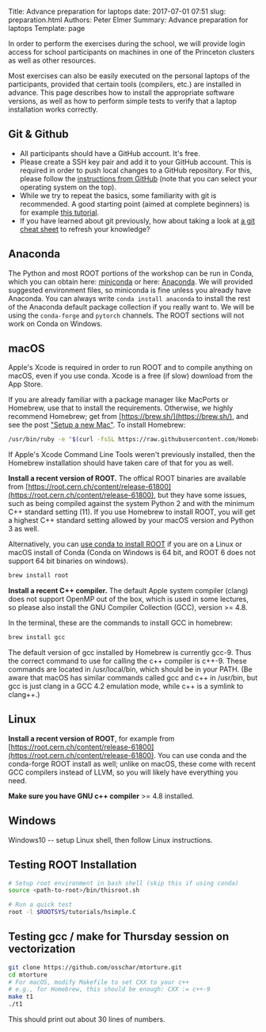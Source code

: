 Title: Advance preparation for laptops
date: 2017-07-01 07:51
slug: preparation.html
Authors: Peter Elmer
Summary: Advance preparation for laptops
Template: page

In order to perform the exercises during the school, we will provide 
login access for school participants on machines in one of the Princeton 
clusters as well as other resources.

Most exercises can also be easily executed on the personal laptops of
the participants, provided that certain tools (compilers, etc.) are 
installed in advance. This page describes how to install the appropriate
software versions, as well as how to perform simple tests to verify that a
laptop installation works correctly.

## Git & Github

* All participants should have a GitHub account. It's free.
* Please create a SSH key pair and add it to your GitHub account. This is required
  in order to push local changes to a GitHub repository.
  For this, please follow the [instructions from GitHub](https://docs.github.com/en/authentication/connecting-to-github-with-ssh/about-ssh)
  (note that you can select your operating system on the top).
* While we try to repeat the basics, some familiarity with git is recommended.
  A good starting point (aimed at complete beginners) is for example [this tutorial](https://swcarpentry.github.io/git-novice/).
* If you have learned about git previously,
  how about taking a look at [a git cheat sheet](https://about.gitlab.com/images/press/git-cheat-sheet.pdf) to refresh your knowledge?

## Anaconda

The Python and most ROOT portions of the workshop can be run in Conda, which you can obtain here: [miniconda](https://docs.conda.io/en/latest/miniconda.html) or here: [Anaconda](https://www.anaconda.com/distribution/#download-section). We will provided suggested environment files, so miniconda is fine unless you already have Anaconda. You can always write `conda install anaconda` to install the rest of the Anaconda default package collection if you really want to. We will be using the `conda-forge` and `pytorch` channels. The ROOT sections will not work on Conda on Windows.

## macOS

Apple's Xcode is required in order to run ROOT and to compile anything on macOS, even if you use conda.
Xcode is a free (if slow) download from the App Store.

If you are already familiar with a package manager like MacPorts or Homebrew,
use that to install the requirements. Otherwise, we highly recommend Homebrew;
get from [https://brew.sh/](https://brew.sh/), and see the post ["Setup a new Mac"](https://iscinumpy.gitlab.io/post/setup-a-new-mac/). To install Homebrew:

```bash
/usr/bin/ruby -e "$(curl -fsSL https://raw.githubusercontent.com/Homebrew/install/master/install)"
```


If Apple's Xcode Command Line Tools weren't previously installed, then the
Homebrew installation should have taken care of that for you as well.

**Install a recent version of ROOT.** The offical ROOT binaries are available from [https://root.cern.ch/content/release-61800](https://root.cern.ch/content/release-61800), but they have some issues, such as being compiled against the system Python 2 and with the minimum C++ standard setting (11). If you use Homebrew to install ROOT, you will get a highest C++ standard setting allowed by your macOS version and Python 3 as well.

Alternatively, you can [use conda to install ROOT](https://github.com/conda-forge/root-feedstock) if you are on a Linux or macOS install of Conda (Conda on Windows is 64 bit, and ROOT 6 does not support 64 bit binaries on windows).

```bash
brew install root
```

**Install a recent C++ compiler.** The default Apple system compiler (clang) does not support OpenMP out of the box, which is
used in some lectures, so please also install the GNU Compiler Collection
(GCC), version >= 4.8.

In the terminal, these are the commands to install GCC in homebrew:
    
```bash
brew install gcc
```

The default version of gcc installed by Homebrew is currently gcc-9. Thus the
correct command to use for calling the c++ compiler is c++-9. These commands
are located in /usr/local/bin, which should be in your PATH. (Be aware that
macOS has similar commands called gcc and c++ in /usr/bin, but gcc is just
clang in a GCC 4.2 emulation mode, while c++ is a symlink to clang++.)

## Linux

**Install a recent version of ROOT**, for example from [https://root.cern.ch/content/release-61800](https://root.cern.ch/content/release-61800). You can use conda and the conda-forge ROOT install as well;
unlike on macOS, these come with recent GCC compilers instead of LLVM, so you will likely have everything you need.

**Make sure you have GNU c++ compiler** >= 4.8 installed.

## Windows

Windows10 -- setup Linux shell, then follow Linux instructions.

## Testing ROOT Installation

```bash
# Setup root environment in bash shell (skip this if using conda)
source <path-to-root>/bin/thisroot.sh

# Run a quick test
root -l $ROOTSYS/tutorials/hsimple.C
```
    
## Testing gcc / make for Thursday session on vectorization

```bash
git clone https://github.com/osschar/mtorture.git
cd mtorture
# For macOS, modify Makefile to set CXX to your c++
# e.g., for Homebrew, this should be enough: CXX := c++-9
make t1
./t1
```

This should print out about 30 lines of numbers.


